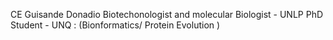 CE Guisande Donadio
Biotechonologist and molecular Biologist - UNLP
PhD Student - UNQ :  (Bionformatics/ Protein Evolution )

